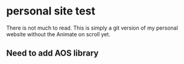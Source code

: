 # personal site test

There is not much to read. This is simply a git version of my personal website without the Animate on scroll yet.

## Need to add AOS library
